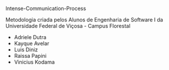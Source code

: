 Intense-Communication-Process


Metodologia criada pelos Alunos de Engenharia de Software I da Universidade Federal de Viçosa - Campus Florestal

- Adriele Dutra
- Kayque Avelar
- Luis Diniz
- Raissa Papini
- Vinicius Kodama
